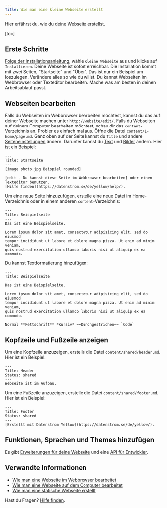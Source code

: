 ```yaml
---
Title: Wie man eine kleine Webseite erstellt
---
```

Hier erfährst du, wie du deine Webseite erstellst.

[toc]

## Erste Schritte

[Folge der Installationsanleitung](how-to-get-started), wähle `Kleine Webseite` aus und klicke auf `Installieren`. Deine Webseite ist sofort erreichbar. Die Installation kommt mit zwei Seiten, "Startseite" und "Über". Das ist nur ein Beispiel um loszulegen. Verändere alles so wie du willst. Du kannst Webseiten im Webbrowser oder Texteditor bearbeiten. Mache was am besten in deinen Arbeitsablauf passt.

## Webseiten bearbeiten

Falls du Webseiten im Webbrowser bearbeiten möchtest, kannst du das auf deiner Webseite machen unter `http://website/edit/`. Falls du Webseiten auf deinem Computer bearbeiten möchtest, schau dir das `content`-Verzeichnis an. Probier es einfach mal aus. Öffne die Datei `content/1-home/page.md`. Ganz oben auf der Seite kannst du `Title` und andere [Seiteneinstellungen](how-to-change-the-system#seiteneinstellungen) ändern. Darunter kannst du [Text](how-to-change-the-content#text) und [Bilder](how-to-change-the-media#bilder) ändern. Hier ist ein Beispiel:

```
---
Title: Startseite
---
[image photo.jpg Beispiel rounded]

[edit - Du kannst diese Seite im Webbrowser bearbeiten] oder einen Texteditor benutzen.  
[Hilfe finden](https://datenstrom.se/de/yellow/help/).
```

Um eine neue Seite hinzuzufügen, erstelle eine neue Datei im Home-Verzeichnis oder in einem anderen `content`-Verzeichnis:

```
---
Title: Beispielseite
---
Das ist eine Beispielseite.

Lorem ipsum dolor sit amet, consectetur adipisicing elit, sed do eiusmod 
tempor incididunt ut labore et dolore magna pizza. Ut enim ad minim veniam, 
quis nostrud exercitation ullamco laboris nisi ut aliquip ex ea commodo.
```

Du kannst Textformatierung hinzufügen:

```
---
Title: Beispielseite
---
Das ist eine Beispielseite.

Lorem ipsum dolor sit amet, consectetur adipisicing elit, sed do eiusmod 
tempor incididunt ut labore et dolore magna pizza. Ut enim ad minim veniam, 
quis nostrud exercitation ullamco laboris nisi ut aliquip ex ea commodo.

Normal **Fettschrift** *Kursiv* ~~Durchgestrichen~~ `Code`
```

## Kopfzeile und Fußzeile anzeigen

Um eine Kopfzeile anzuzeigen, erstelle die Datei `content/shared/header.md`. Hier ist ein Beispiel:

```
---
Title: Header
Status: shared
---
Webseite ist im Aufbau.
```

Um eine Fußzeile anzuzeigen, erstelle die Datei `content/shared/footer.md`. Hier ist ein Beispiel:

```
---
Title: Footer
Status: shared
---
[Erstellt mit Datenstrom Yellow](https://datenstrom.se/de/yellow/).
```

## Funktionen, Sprachen und Themes hinzufügen

Es gibt [Erweiterungen für deine Webseite](https://github.com/datenstrom/yellow-extensions/tree/main/README-de.md) und eine [API für Entwickler](api-for-developers).

## Verwandte Informationen

* [Wie man eine Webseite im Webbrowser bearbeitet](https://github.com/annaesvensson/yellow-edit/tree/main/README-de.md)
* [Wie man eine Webseite auf dem Computer bearbeitet](https://github.com/annaesvensson/yellow-core/tree/main/README-de.md)
* [Wie man eine statische Webseite erstellt](https://github.com/annaesvensson/yellow-static/tree/main/README-de.md)

Hast du Fragen? [Hilfe finden](.).
